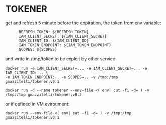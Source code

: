 # TOKENER
get and refresh 5 minute before the expiration, the token from env variable:
```
      REFRESH_TOKEN: ${REFRESH_TOKEN}
      IAM_CLIENT_SECRET: ${IAM_CLIENT_SECRET}
      IAM_CLIENT_ID: ${IAM_CLIENT_ID}
      IAM_TOKEN_ENDPOINT: ${IAM_TOKEN_ENDPOINT}
      SCOPES: ${SCOPES}
```
and write in /tmp/token to be exploit by other service

``` 
docker run -e IAM_CLIENT_SECRET=... -e IAM_CLIENT_SECRET=... -e IAM_CLIENT_ID:... \
-e IAM_TOKEN_ENDPOINT:.. -e SCOPES=.. -v /tmp:/tmp gmazzitelli/tokener:v0.1

docker run -d --name tokener --env-file <( env| cut -f1 -d= ) -v /tmp:/tmp gmazzitelli/tokener:v0.2
```
or if defined in VM eviroument:
```
docker run --env-file <( env| cut -f1 -d= ) -v /tmp:/tmp gmazzitelli/tokener:v0.1
```
